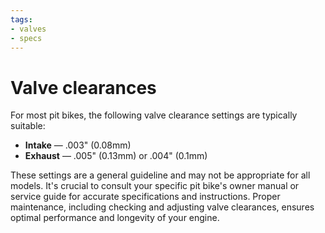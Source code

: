 ```yaml
---
tags:
- valves
- specs
---
```


# Valve clearances

For most pit bikes, the following valve clearance settings are typically suitable:

* **Intake** — .003" (0.08mm)  
* **Exhaust** — .005" (0.13mm) or .004" (0.1mm)

These settings are a general guideline and may not be appropriate for all models. It's crucial to consult your specific pit bike's owner manual or service guide for accurate specifications and instructions. Proper maintenance, including checking and adjusting valve clearances, ensures optimal performance and longevity of your engine.

